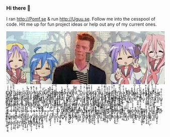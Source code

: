 ### Hi there 👋
I ran http://Pomf.se & run http://Uguu.se. Follow me into the cesspool of code. Hit me up for fun project ideas or help out any of my current ones.

![Ah](https://raw.githubusercontent.com/nokonoko/nokonoko/master/roll.jpeg)

D̳̉̑͐̽̈u̢͍̝̅̃ͮ͒̽ͮ̇ ̖͉̦̝͓̓ͫ̓͂̿̏͆͘g̡̞̻̫̎ͅä͉͔̯̣̟́͘m͙͕͕ľ̢̬͍̘ͮͪa͎͇̲ͣ ̦̜̗͖͌ͨ̓ͪͅd͍͚̯̫̾͊ṵ̢͈͕͉ͩ̉͋̚ ̶̫̹̥ͩ͛̈̂̆ͅf̦̫͓̰̬̮r͎̪͙̺̤ͨ͛͊͒͟i̻̖̳̤͔ͅa̙̬̬͔͙̣̰͠ ̟̃ͥ͗̎̀ͧ͒d̟͈͚͓͍͐̅͞u̟̩̔͆͢ ͇̟̙̎̓̂͘f̡̗͌͆ͭj͇̼̺͛ͪ͊ä̩̦̬̻̮̿̈́ͤ͡l҉̼l̗͙̞̃ḩ̉ͪ́̒͂̄ͩö̪͙̬̺̬͜g̨̺̫ͭ́a̵̒͌ ̰͈̈́ͬ̆͒̆̎n͕̺̑͛̒͟o̧̭̲̓r̬̗͛ͣ̃̍̄ͫ͜ͅd̽̄͆͆,͔̫̺͕̳̓̔
͍̓̐D͓̲ͪ̋ͣ̆ͭṷ̣̖ͧͥ̈́ͥ͑̓ͅ ̴͙̦͖̺̗͉̬ͮ̓͊̐̍͌t̘̘̭̞͎ͯ͐͌̇y̜̼͚̹̹͆ͪ̄̅̾̅̚ͅs̗̺͓̗͉̳ͮ̾̽̾ͤͅt͉̤̠̰̠̘͜ͅa͍̰̪͆ ̱̞͈̂̿̕d͙̣̹̎̊̏͂u̳͉̫͈̹̱ͤ̈́ͥ̒ͯ͋ͅ ͎̯̱ͧ̊ͮ̌̂̌̚̕g̶͍̖̲̬͕͚̼͑ͫ̈́̈́ͣ̂l̲̓̅̔ä̡͕̹͍̰͔̋̔͛̏d͓͎̖͍͇ͬ̈́͂͗͐j̰̹͉̩̹͂͗̍̾͌̿͗ḛ͉̯̻̩͊r͔̻͎͞ï̜̜̈́͌̍ͮ͊k̭͚̖̹̜̱̉ͭͨ̊̊a̷͓̟̥̻ͯ͒ͪ̂͗ ̡̞̟̩̜̮̜̊̊͒ṡͤ҉̹͎k̙̗̪̦̠̘͓ͯ͟ö͕͖̆̌ͣ͗̈́̀ň͈̫̩̜̰̜͌͒̀ͧ͆̉a͈̫̲̥̜ͤ̓͞,̹͋̓ͣ̓̏̇̔
̝̖̺̰ͤ̾ͧJ̞̦̩̲̞͎a͉̤̍̓g̟͗ͯ̓ͮ̑̆ͅ ͕̠̲̗̯̌̿͆ͫ͛h̘͇̣͊̓ͬͩͯ͒̓ä̞̱̜̪ͧͩͩ̋͂ĺͨͯ͐̌̈̓͘s̲̮͙̖͕̭̦̀ͦ̎ͮ̊̍͠aͨ̾r͕͚ ̰̮̰͎̯͔͗̑͗͒̅̓d̞̖̞̠ͦ͜ì̭̼̣̺̱̹̱̑̄͂̂̃ͥg͚ͥ̐ͧ͒͊ ̧̹̪͎̯̼ͭ̒v̶̫̫̯̱͙̰ä͚͚͎̪ͪ͠r͓͑̄̍̐̎͛̀ń̫͉̻͖̮a̶̲s̵̠͇̼̳͙ͦͦ͌̆̾ṭ̱̱̦̗̬e͛̀̆̀ ̪̄l̴͓͕͕̙ǎ̮͚̱̮͔̦̍ͫ̚͢ͅn͓̳̥̮͔͚͖̊͋̓̚͜d̸̻ͭ̇̽ ͇̫͚̽u͓̳̗̇ͭ̿̇͑̌p͓͚̞̱͒ͧ͑̏͌ͨp̛̜̱̬̔̎å̯̯̭͆ͪ̓̈́ͤ ̻ͪ̀͋͆̚j̥̯̪̘͚͎̗̀ͩ̓o̴͍͙̬̙͚̝̽̐̌ͬ̌ͅr̘̝̙̦̻̃͑̒̾̅dͮ̎̔͋̓ͩ̔͏̰͔̼̲̹̰,̭̠̯̱̥̩̩̆̒̍ͥ͒ͧ D̳̉̑͐̽̈u̢͍̝̅̃ͮ͒̽ͮ̇ ̖͉̦̝͓̓ͫ̓͂̿̏͆͘g̡̞̻̫̎ͅä͉͔̯̣̟́͘m͙͕͕ľ̢̬͍̘ͮͪa͎͇̲ͣ ̦̜̗͖͌ͨ̓ͪͅd͍͚̯̫̾͊ṵ̢͈͕͉ͩ̉͋̚ ̶̫̹̥ͩ͛̈̂̆ͅf̦̫͓̰̬̮r͎̪͙̺̤ͨ͛͊͒͟i̻̖̳̤͔ͅa̙̬̬͔͙̣̰͠ ̟̃ͥ͗̎̀ͧ͒d̟͈͚͓͍͐̅͞u̟̩̔͆͢ ͇̟̙̎̓̂͘f̡̗͌͆ͭj͇̼̺͛ͪ͊ä̩̦̬̻̮̿̈́ͤ͡l҉̼l̗͙̞̃ḩ̉ͪ́̒͂̄ͩö̪͙̬̺̬͜g̨̺̫ͭ́a̵̒͌ ̰͈̈́ͬ̆͒̆̎n͕̺̑͛̒͟o̧̭̲̓r̬̗͛ͣ̃̍̄ͫ͜ͅd̽̄͆͆,͔̫̺͕̳̓̔
͍̓̐D͓̲ͪ̋ͣ̆ͭṷ̣̖ͧͥ̈́ͥ͑̓ͅ ̴͙̦͖̺̗͉̬ͮ̓͊̐̍͌t̘̘̭̞͎ͯ͐͌̇y̜̼͚̹̹͆ͪ̄̅̾̅̚ͅs̗̺͓̗͉̳ͮ̾̽̾ͤͅt͉̤̠̰̠̘͜ͅa͍̰̪͆ ̱̞͈̂̿̕d͙̣̹̎̊̏͂u̳͉̫͈̹̱ͤ̈́ͥ̒ͯ͋ͅ ͎̯̱ͧ̊ͮ̌̂̌̚̕g̶͍̖̲̬͕͚̼͑ͫ̈́̈́ͣ̂l̲̓̅̔ä̡͕̹͍̰͔̋̔͛̏d͓͎̖͍͇ͬ̈́͂͗͐j̰̹͉̩̹͂͗̍̾͌̿͗ḛ͉̯̻̩͊r͔̻͎͞ï̜̜̈́͌̍ͮ͊k̭͚̖̹̜̱̉ͭͨ̊̊a̷͓̟̥̻ͯ͒ͪ̂͗ ̡̞̟̩̜̮̜̊̊͒ṡͤ҉̹͎k̙̗̪̦̠̘͓ͯ͟ö͕͖̆̌ͣ͗̈́̀ň͈̫̩̜̰̜͌͒̀ͧ͆̉a͈̫̲̥̜ͤ̓͞,̹͋̓ͣ̓̏̇̔
̝̖̺̰ͤ̾ͧJ̞̦̩̲̞͎a͉̤̍̓g̟͗ͯ̓ͮ̑̆ͅ ͕̠̲̗̯̌̿͆ͫ͛h̘͇̣͊̓ͬͩͯ͒̓ä̞̱̜̪ͧͩͩ̋͂ĺͨͯ͐̌̈̓͘s̲̮͙̖͕̭̦̀ͦ̎ͮ̊̍͠aͨ̾r͕͚ ̰̮̰͎̯͔͗̑͗͒̅̓d̞̖̞̠ͦ͜ì̭̼̣̺̱̹̱̑̄͂̂̃ͥg͚ͥ̐ͧ͒͊ ̧̹̪͎̯̼ͭ̒v̶̫̫̯̱͙̰ä͚͚͎̪ͪ͠r͓͑̄̍̐̎͛̀ń̫͉̻͖̮a̶̲s̵̠͇̼̳͙ͦͦ͌̆̾ṭ̱̱̦̗̬e͛̀̆̀ ̪̄l̴͓͕͕̙ǎ̮͚̱̮͔̦̍ͫ̚͢ͅn͓̳̥̮͔͚͖̊͋̓̚͜d̸̻ͭ̇̽ ͇̫͚̽u͓̳̗̇ͭ̿̇͑̌p͓͚̞̱͒ͧ͑̏͌ͨp̛̜̱̬̔̎å̯̯̭͆ͪ̓̈́ͤ ̻ͪ̀͋͆̚j̥̯̪̘͚͎̗̀ͩ̓o̴͍͙̬̙͚̝̽̐̌ͬ̌ͅr̘̝̙̦̻̃͑̒̾̅dͮ̎̔͋̓ͩ̔͏̰͔̼̲̹̰,̭̠̯̱̥̩̩̆̒̍ͥ͒ͧ                                          ~~~~~~~~~~~~~~~~. :D
̥̟̯͇ͯ̌͛D̘͇̒͋́̈́̇i̗̹̞̮̪ͧ͑ͤͯn͚͙͒̈́̐ͧ͐ͩ̚ ̞̤͔̬̑̉̃s̶̙̖̫̮͔͚̩͒̈̓̆̈́̚o̵̺̯͚̦͊ͅl̐҉̥̯̘̬̗ ̨͓̮̦̲̥͎ͣ͋̈́͌͂d̵͇̹i͈̊n͕̆ ͇̘͚̂́͑̈h̭ͥ̒i̟̖̫̪͙͚̝͆͗̄m̯̟̤͍͔̣͈ͧm̛̘̖̻̦̘͒ͣ̔e̴̱̳̼̦l̶̠̖̠̺̒͊̐ͮ͆ ̡̻͐͒ͯ͋̔̐d͍̜̤̿̂͋ḭ̦̫̾ͯͧͭ̒͘ň̨̩̘͍̯̥̑̇ą͓ͯ͆ ̸̈̄̄͋̏ͯ̎ä̫̬̯̼̺̬̜̽ͣ̂͋̔̐n̛̪̭̋̀ͯ̂̆͑g̤͚̗̱̘̼ͧͨͧ̅͝d͋̉͗̾̒͆҉̻͖̩ȇ̜ͩ̔ͩ͛̚͞r͈͖̫͛͆̅̚͞ ̣̺͎̦͇̎̃ͮͣͫͩͫgͯͯ͐͗ͧ̏̚͏ṙ̙͔̖̟̤̌ö̥̤͇͙̺̯̍͊̇̐̎̀n̴̝̹̦̰̻̺͂̄̃a̼̬̣̤̤͐ͪ̄
̡̙̭̤̪̣̊̓͋̎ͮ̈͗D͈͇͙̫ĭ̷̦̖̙̖̥̯͚n͕̾̉ ̘̞̝ͩͣͥ̐͌̏s̴̹̳͚̰̙͇̥̍̄ͬ̅͑̍ǫ̏͆̑l̮̇̃̊̏̆́͞ ͕̫͙̉͐̒ͬ̚d̳̩̯̾͠i͐̃͊ͧͪ҉ͅn̷̫͆ ̺̍̿h͒̐͆̒î͇̅m͜m̬̐̍̑̂ͬͧ̀e̎͗͑̀lͬ̓̔ͮ̃ ̟̗̗̩̒͌̾̋́̉ḍ̯̱͚̱̦̪͠ǐ͚̖̘̓̐̅̍ͣ̚n̼̂̎a̸̤̠̱̯̲̠ͅ ̖̭͑ǟ̲̪̞̣̙ͪ̈́̒̚n͈͓̗̪̪ͅͅg̘̙ͩ͋̇ͪ̏ͯ͢ḍ̠̪͇͙͇ͭͪͪͣ͆̊e̞̝͒͌̊̀r͓̜̭̮͊ ͙̖̗̉ͣ̓g̫̪̝̩̗̜̝ͫ͠r̐̅ͫ̿͏̞̭̗ö͖̘̰̮͔͝n̢͈̝̭͋͌ͭa̟̜͚̳͈̩͍D̳̉̑͐̽̈u̢͍̝̅̃ͮ͒̽ͮ̇ ̖͉̦̝͓̓ͫ̓͂̿̏͆͘g̡̞̻̫̎ͅä͉͔̯̣̟́͘m͙͕͕ľ̢̬͍̘ͮͪa͎͇̲ͣ ̦̜̗͖͌ͨ̓ͪͅd͍͚̯̫̾͊ṵ̢͈͕͉ͩ̉͋̚ ̶̫̹̥ͩ͛̈̂̆ͅf̦̫͓̰̬̮r͎̪͙̺̤ͨ͛͊͒͟i̻̖̳̤͔ͅa̙̬̬͔͙̣̰͠ ̟̃ͥ͗̎̀ͧ͒d̟͈͚͓͍͐̅͞u̟̩̔͆͢ ͇̟̙̎̓̂͘f̡̗͌͆ͭj͇̼̺͛ͪ͊ä̩̦̬̻̮̿̈́ͤ͡l҉̼l̗͙̞̃ḩ̉ͪ́̒͂̄ͩö̪͙̬̺̬͜g̨̺̫ͭ́a̵̒͌ ̰͈̈́ͬ̆͒̆̎n͕̺̑͛̒͟o̧̭̲̓r̬̗͛ͣ̃̍̄ͫ͜ͅd̽̄͆͆,͔̫̺͕̳̓̔
͍̓̐D͓̲ͪ̋ͣ̆ͭṷ̣̖ͧͥ̈́ͥ͑̓ͅ ̴͙̦͖̺̗͉̬ͮ̓͊̐̍͌t̘̘̭̞͎ͯ͐͌̇y̜̼͚̹̹͆ͪ̄̅̾̅̚ͅs̗̺͓̗͉̳ͮ̾̽̾ͤͅt͉̤̠̰̠̘͜ͅa͍̰̪͆ ̱̞͈̂̿̕d͙̣̹̎̊̏͂u̳͉̫͈̹̱ͤ̈́ͥ̒ͯ͋ͅ ͎̯̱ͧ̊ͮ̌̂̌̚̕g̶͍̖̲̬͕͚̼͑ͫ̈́̈́ͣ̂l̲̓̅̔ä̡͕̹͍̰͔̋̔͛̏d͓͎̖͍͇ͬ̈́͂͗͐j̰̹͉̩̹͂͗̍̾͌̿͗ḛ͉̯̻̩͊r͔̻͎͞ï̜̜̈́͌̍ͮ͊k̭͚̖̹̜̱̉ͭͨ̊̊a̷͓̟̥̻ͯ͒ͪ̂͗ ̡̞̟̩̜̮̜̊̊͒ṡͤ҉̹͎k̙̗̪̦̠̘͓ͯ͟ö͕͖̆̌ͣ͗̈́̀ň͈̫̩̜̰̜͌͒̀ͧ͆̉a͈̫̲̥̜ͤ̓͞,̹͋̓ͣ̓̏̇̔
̝̖̺̰ͤ̾ͧ
